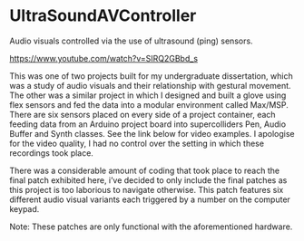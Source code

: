 # UltraSoundAVController
Audio visuals controlled via the use of ultrasound (ping) sensors.

https://www.youtube.com/watch?v=SIRQ2GBbd_s

This was one of two projects built for my undergraduate dissertation, which was a study of audio visuals and their relationship with gestural movement. The other was a similar project in which I designed and built a glove using flex sensors and fed the data into a modular environment called Max/MSP. 
There are six sensors placed on every side of a project container, each feeding data from an Arduino project board into supercolliders Pen, Audio Buffer and Synth classes. See the link below for video examples. I apologise for the video quality, I had no control over the setting in which these recordings took place.

There was a considerable amount of coding that took place to reach the final patch exhibited here, i’ve decided to only include the final patches as this project is too laborious to navigate otherwise. This patch features six different audio visual variants each triggered by a number on the computer keypad.

Note: These patches are only functional with the aforementioned hardware.



